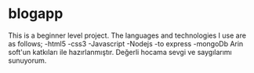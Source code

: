 # blogapp
This is a beginner level project. The languages and technologies I use are as follows; -html5 -css3 -Javascript -Nodejs -to express -mongoDb
Arin soft'un katkıları ile hazırlanmıştır. Değerli hocama sevgi ve saygılarımı sunuyorum.
